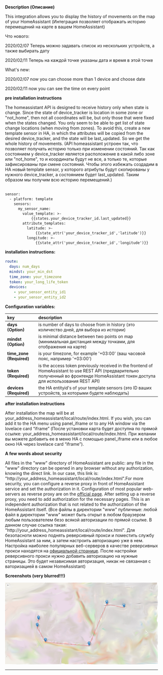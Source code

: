 **Description (Описание)**
<p>This integration allows you to display the history of movements on the map of your HomeAssistant (Интеграция позволяет отображать историю перемещений на карте в вашем HomeAssistant)</p>

Что нового:

2020/02/07 Теперь можно задавать список из нескольких устройств, а также выбирать дату

2020/02/11 Теперь на каждой точке указаны дата и время в этой точке

What's new:

2020/02/07 now you can choose more than 1 device and choose date

2020/02/11 now you can see the time on every point

**pre installation instructions**

<p>The homeassistant API is designed to receive history only when state is change. Since the state of device_tracker is location in some zone or "not_home", then not all coordinates will be, but only those that were fixed when the states changed. You only seem to be able to get list of state change locations (when moving from zones). To avoid this, create a new template sensor in HA, in which the attributes will be copied from the desired device_tracker, and the state will be last_updated. So we get the whole history of movements. (API homeassistant устроен так, что позволяет получать историю только при изменении состояний. Так как состоянием у device_tracker является расположение в какой либо зоне или "not_home", то и координаты будут не все, а только те, которые зафиксированы при смене состояний. Чтобы этого избежать создадим в HA новый template sensor, у которого атрибуты будут скопированы у нужного device_tracker, а состоянием будет last_updated. Таким образом мы получим всю историю перемещений.)</p>

<pre><code>
sensor:
  - platform: template
    sensors:
      my_sensor_name:
        value_template: >-
            {{states.your_device_tracker_id.last_updated}}
        attribute_templates:
          latitude: >-
              {{state_attr('your_device_tracker_id','latitude')}}
          longitude: >-
              {{state_attr('your_device_tracker_id','longitude')}}
</code></pre>

**installation instructions:**

```yaml
route:
  days: num_days
  mindst: your_min_dst
  time_zone: your_timezone
  token: your_long_life_token
  devices:
    - your_sensor_entity_id1
    - your_sensor_entity_id2
```

**Configuration variables:**  
  
key | description  
:--- | :---  
**days (Option)** | is number of days to choose from in history (это количество дней, для выбора из истории)
**mindst (Option)** | is minimal distance between two points on map (минимальная дистанция между точками, для отображения на карте)
**time_zone (Required)** | is your timezone, for example '+03:00' (ваш часовой пояс, например '+03:00')
**token (Required)** | is the access token previously received in the frontend of HomeAssistant to use REST API (предварительно полученный во фронтенде HomeAssistant токен доступа для использования REST API)
**devices (Required)** | the HA entityid's of your template sensors (это ID ваших устройств, за которыми будете наблюдать)

**after installation instructions**

<p>After installation the map will be at your_address_homeassistant/local/route/index.html. If you wish, you can add it to the HA menu using panel_iframe or to any HA window via the lovelace card “iframe” (После установки карта будет доступна по прямой ссылке: your_address_homeassistant/local/route/index.html. При желании вы можете добавить ее в меню HA с помощью panel_iframe или в любое окно HA через lovelace card “iframe”).</p>

**A few words about security**

<p>All files in the "www" directory of HomeAssistant are public: any file in the "www" directory can be opened in any browser without any authorization, knowing the direct link. In our case, this link is: "http://your_address_homeassistant/local/route/index.html".For more security, you can configure a reverse proxy in front of HomeAssistant service and set the authorization in it. Configuration of most popular web-servers as reverse proxy are on the <a href=https://www.home-assistant.io/docs/ecosystem/nginx>official page</a>. 
After setting up a reverse proxy, you need to add authorization for the necessary pages. This is an independent authorization that is not related to the authorization of the HomeAssistant itself. (Все файлы в директории "www" публичные: любой файл в директории "www" может быть открыт в любом браузером любым пользователем безо всякой авторизации по прямой ссылке. В данном случае ссылка такая: "http://your_address_homeassistant/local/route/index.html".  Для безопасноти можно поднять реверсивный прокси и поместить службу HomeAssistant за ним, а затем настроить авторизацию уже в нем. Настройка наиболее популярных веб-серверов в качестве реверсивных прокси находятся на <a href=https://www.home-assistant.io/docs/ecosystem/nginx>официальной странице</a>. После настройки реверсивного прокси нужно добавить авторизацию на нужные страницы. Это будет независимая авторизация, никак не связанная с ваторизацией в самом HomeAssistant)</p>

**Screenshots (very blurred!!!)**

![example][exampleimg]



***

[exampleimg]: map.jpeg
